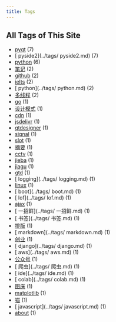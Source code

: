 ```yaml
---
title: Tags
---
```

## All Tags of This Site
* [pyqt](../tags/pyqt.md) (7)
* [ pyside2](../tags/ pyside2.md) (7)
* [python](../tags/python.md) (6)
* [笔记](../tags/笔记.md) (2)
* [github](../tags/github.md) (2)
* [ielts](../tags/ielts.md) (2)
* [ python](../tags/ python.md) (2)
* [多线程](../tags/多线程.md) (2)
* [go](../tags/go.md) (1)
* [设计模式](../tags/设计模式.md) (1)
* [cdn](../tags/cdn.md) (1)
* [jsdelivr](../tags/jsdelivr.md) (1)
* [qtdesigner](../tags/qtdesigner.md) (1)
* [signal](../tags/signal.md) (1)
* [slot](../tags/slot.md) (1)
* [摘要](../tags/摘要.md) (1)
* [cctv](../tags/cctv.md) (1)
* [jieba](../tags/jieba.md) (1)
* [jiagu](../tags/jiagu.md) (1)
* [gtd](../tags/gtd.md) (1)
* [ logging](../tags/ logging.md) (1)
* [linux](../tags/linux.md) (1)
* [ boot](../tags/ boot.md) (1)
* [ lof](../tags/ lof.md) (1)
* [ajax](../tags/ajax.md) (1)
* [ 一招鲜](../tags/ 一招鲜.md) (1)
* [ 书签](../tags/ 书签.md) (1)
* [排版](../tags/排版.md) (1)
* [ markdown](../tags/ markdown.md) (1)
* [创业](../tags/创业.md) (1)
* [ django](../tags/ django.md) (1)
* [ aws](../tags/ aws.md) (1)
* [公众号](../tags/公众号.md) (1)
* [ 爬虫](../tags/ 爬虫.md) (1)
* [ ide](../tags/ ide.md) (1)
* [ colab](../tags/ colab.md) (1)
* [图床](../tags/图床.md) (1)
* [matplotlib](../tags/matplotlib.md) (1)
* [猫](../tags/猫.md) (1)
* [ javascript](../tags/ javascript.md) (1)
* [about](../tags/about.md) (1)